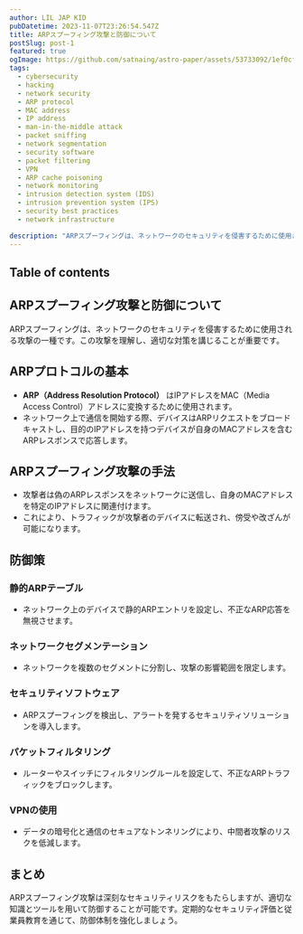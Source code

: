 ```yaml
---
author: LIL JAP KID
pubDatetime: 2023-11-07T23:26:54.547Z
title: ARPスプーフィング攻撃と防御について
postSlug: post-1
featured: true
ogImage: https://github.com/satnaing/astro-paper/assets/53733092/1ef0cf03-8137-4d67-ac81-84a032119e3a
tags:
  - cybersecurity
  - hacking
  - network security
  - ARP protocol
  - MAC address
  - IP address
  - man-in-the-middle attack
  - packet sniffing
  - network segmentation
  - security software
  - packet filtering
  - VPN
  - ARP cache poisoning
  - network monitoring
  - intrusion detection system (IDS)
  - intrusion prevention system (IPS)
  - security best practices
  - network infrastructure

description: "ARPスプーフィングは、ネットワークのセキュリティを侵害するために使用される攻撃の一種です。この攻撃を理解し、適切な対策を講じることが重要です。"
---
```


## Table of contents

## ARPスプーフィング攻撃と防御について

ARPスプーフィングは、ネットワークのセキュリティを侵害するために使用される攻撃の一種です。この攻撃を理解し、適切な対策を講じることが重要です。

## ARPプロトコルの基本

- **ARP（Address Resolution Protocol）** はIPアドレスをMAC（Media Access Control）アドレスに変換するために使用されます。
- ネットワーク上で通信を開始する際、デバイスはARPリクエストをブロードキャストし、目的のIPアドレスを持つデバイスが自身のMACアドレスを含むARPレスポンスで応答します。

## ARPスプーフィング攻撃の手法

- 攻撃者は偽のARPレスポンスをネットワークに送信し、自身のMACアドレスを特定のIPアドレスに関連付けます。
- これにより、トラフィックが攻撃者のデバイスに転送され、傍受や改ざんが可能になります。

## 防御策

### 静的ARPテーブル

- ネットワーク上のデバイスで静的ARPエントリを設定し、不正なARP応答を無視させます。

### ネットワークセグメンテーション

- ネットワークを複数のセグメントに分割し、攻撃の影響範囲を限定します。

### セキュリティソフトウェア

- ARPスプーフィングを検出し、アラートを発するセキュリティソリューションを導入します。

### パケットフィルタリング

- ルーターやスイッチにフィルタリングルールを設定して、不正なARPトラフィックをブロックします。

### VPNの使用

- データの暗号化と通信のセキュアなトンネリングにより、中間者攻撃のリスクを低減します。

## まとめ

ARPスプーフィング攻撃は深刻なセキュリティリスクをもたらしますが、適切な知識とツールを用いて防御することが可能です。定期的なセキュリティ評価と従業員教育を通じて、防御体制を強化しましょう。
